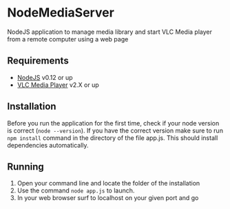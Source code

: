 # NodeMediaServer
NodeJS application to manage media library and start VLC Media player from a remote computer using a web page

## Requirements

* [NodeJS](https://nodejs.org/) v0.12 or up
* [VLC Media Player](https://www.videolan.org/vlc/index.html) v2.X or up

## Installation

Before you run the application for the first time, check if your node version is correct (`node --version`). If you have the correct version make sure to run `npm install` command in the directory of the file app.js. This should install dependencies automatically.

## Running

1. Open your command line and locate the folder of the installation
2. Use the command `node app.js` to launch.
3. In your web browser surf to localhost on your given port and go

